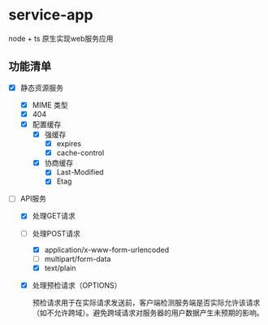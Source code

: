 # service-app
node + ts 原生实现web服务应用

## 功能清单

- [x] 静态资源服务
  - [x] MIME 类型
  - [x] 404
  - [x] 配置缓存
    - [x] 强缓存
        - [x] expires
        - [x] cache-control
    - [x] 协商缓存
        - [x] Last-Modified
        - [x] Etag

- [ ] API服务
  
  - [x] 处理GET请求
  
  - [ ] 处理POST请求
    - [x] application/x-www-form-urlencoded
    - [ ] multipart/form-data
    - [x] text/plain
  
  - [x] 处理预检请求（OPTIONS）
  
      预检请求用于在实际请求发送前，客户端检测服务端是否实际允许该请求（如不允许跨域）。避免跨域请求对服务器的用户数据产生未预期的影响。
